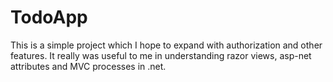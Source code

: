 # TodoApp
This is a simple project which I hope to expand with authorization and other features.
It really was useful to me in understanding razor views, asp-net attributes and MVC processes in .net.